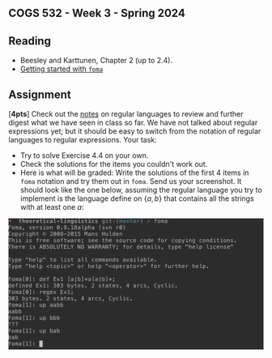 COGS 532 - Week 3 - Spring 2024
--------------------------------


Reading
-------

* Beesley and Karttunen, Chapter 2 (up to 2.4).
* [Getting started with `foma`](https://github.com/mhulden/foma/blob/master/foma/docs/simpleintro.md)


Assignment
----------

[**4pts**] Check out the [notes](../pdfs/01_cogs501-regular-langauages.pdf) on regular
languages to review and further digest what we have seen in class so far. We
have not talked about regular expressions yet; but it should be easy to switch
from the notation of regular languages to regular expressions. Your task:

* Try to solve Exercise 4.4 on your own.
* Check the solutions for the items you couldn't work out.
* Here is what will be graded: Write the solutions of the first 4 items in
  `foma` notation and try them out in `foma`. Send us your screenshot. It should
  look like the one below, assuming the regular language you try to implement is
  the language define on $\{a,b\}$ that contains all the strings with at least
  one $a$:

![sample interaction](../img/sample1.png)
